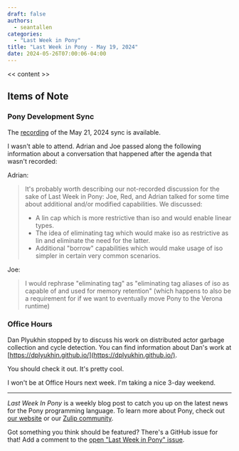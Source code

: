 ```yaml
---
draft: false
authors:
  - seantallen
categories:
  - "Last Week in Pony"
title: "Last Week in Pony - May 19, 2024"
date: 2024-05-26T07:00:06-04:00
---
```


<< content >>

<!-- more -->

## Items of Note

### Pony Development Sync

The [recording](https://vimeo.com/949571597) of the May 21, 2024 sync is available.

I wasn't able to attend. Adrian and Joe passed along the following information about a conversation that happened after the agenda that wasn't recorded:

Adrian:

> It's probably worth describing our not-recorded discussion for the sake of Last Week in Pony: Joe, Red, and Adrian talked for some time about additional and/or modified capabilities. We discussed:
>
>- A lin cap which is more restrictive than iso and would enable linear types.
>- The idea of eliminating tag which would make iso as restrictive as lin and eliminate the need for the latter.
>- Additional "borrow" capabilities which would make usage of iso simpler in certain very common scenarios.

Joe:

> I would rephrase "eliminating tag" as "eliminating tag aliases of iso as capable of and used for memory retention" (which happens to also be a requirement for if we want to eventually move Pony to the Verona runtime)

### Office Hours

Dan Plyukhin stopped by to discuss his work on distributed actor garbage collection and cycle detection. You can find information about Dan's work at [https://dplyukhin.github.io/](https://dplyukhin.github.io/).

You should check it out. It's pretty cool.

I won't be at Office Hours next week. I'm taking a nice 3-day weekend.

---

_Last Week In Pony_ is a weekly blog post to catch you up on the latest news for the Pony programming language. To learn more about Pony, check out [our website](https://ponylang.io) or our [Zulip community](https://ponylang.zulipchat.com).

Got something you think should be featured? There's a GitHub issue for that! Add a comment to the [open "Last Week in Pony" issue](https://github.com/ponylang/ponylang.github.io/issues?q=is%3Aissue+is%3Aopen+label%3Alast-week-in-pony).
